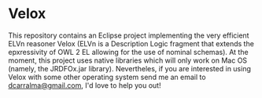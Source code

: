 # Velox
This repository contains an Eclipse project implementing the very efficient ELVn reasoner Velox (ELVn is a Description Logic fragment that extends the epxressivity of OWL 2 EL allowing for the use of nominal schemas).
At the moment, this project uses native libraries which will only work on Mac OS (namely, the JRDFOx.jar library).
Nevertheles, if you are interested in using Velox with some other operating system send me an email to dcarralma@gmail.com, I'd love to help you out!
